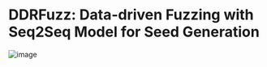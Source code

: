 # DDRFuzz: Data-driven Fuzzing with Seq2Seq Model for Seed Generation
![image](https://user-images.githubusercontent.com/48042609/154632386-144f2eef-d559-4471-8f8a-b810927bd4a6.png)
